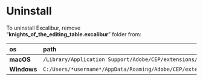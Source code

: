 # Uninstall

To uninstall Excalibur, remove  
“**knights\_of\_the\_editing\_table.excalibur**” folder from:

| os | path |
| :--- | :--- |
| **macOS** | `/Library/Application Support/Adobe/CEP/extensions/` |
| **Windows** | `C:/Users/*username*/AppData/Roaming/Adobe/CEP/extensions/` |

